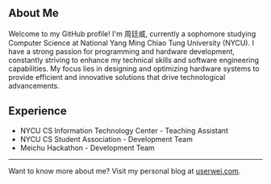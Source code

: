 ## About Me

Welcome to my GitHub profile! I'm 周廷威, currently a sophomore studying Computer Science at National Yang Ming Chiao Tung University (NYCU). I have a strong passion for programming and hardware development, constantly striving to enhance my technical skills and software engineering capabilities. My focus lies in designing and optimizing hardware systems to provide efficient and innovative solutions that drive technological advancements.

## Experience

* NYCU CS Information Technology Center - Teaching Assistant
* NYCU CS Student Association - Development Team
* Meichu Hackathon - Development Team

---

Want to know more about me? Visit my personal blog at [userwei.com](https://www.userwei.com/).
